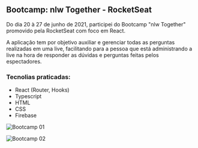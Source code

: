 ## Bootcamp: nlw Together - RocketSeat

Do dia 20 à 27 de junho de 2021, participei do Bootcamp "nlw Together" promovido pela RocketSeat com foco em React. 

A aplicação tem por objetivo auxiliar e gerenciar todas as perguntas realizadas em uma live, facilitando para 
a pessoa que está administrando a live na hora de responder as dúvidas e perguntas feitas pelos espectadores.

### Tecnolias praticadas:

- React (Router, Hooks)
- Typescript
- HTML
- CSS
- Firebase

![Bootcamp 01](https://user-images.githubusercontent.com/72532360/142697110-f9fca3e8-5987-49d3-a4b3-04156345ebb7.png)

![Bootcamp 02](https://user-images.githubusercontent.com/72532360/142697116-b6cc8222-6441-4a98-afe0-5bfcac5b6b46.png)
